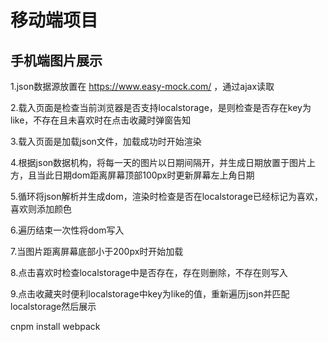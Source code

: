 # 移动端项目
## 手机端图片展示

1.json数据源放置在 https://www.easy-mock.com/  ，通过ajax读取

2.载入页面是检查当前浏览器是否支持localstorage，是则检查是否存在key为like，不存在且未喜欢时在点击收藏时弹窗告知

3.载入页面是加载json文件，加载成功时开始渲染

4.根据json数据机构，将每一天的图片以日期间隔开，并生成日期放置于图片上方，且当此日期dom距离屏幕顶部100px时更新屏幕左上角日期

5.循环将json解析并生成dom，渲染时检查是否在localstorage已经标记为喜欢，喜欢则添加颜色

6.遍历结束一次性将dom写入

7.当图片距离屏幕底部小于200px时开始加载

8.点击喜欢时检查localstorage中是否存在，存在则删除，不存在则写入

9.点击收藏夹时便利localstorage中key为like的值，重新遍历json并匹配localstorage然后展示

cnpm install
webpack 